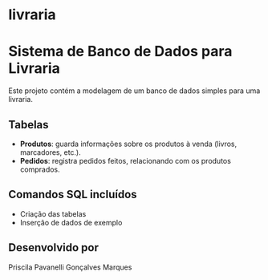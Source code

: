 # livraria
# Sistema de Banco de Dados para Livraria

Este projeto contém a modelagem de um banco de dados simples para uma livraria. 

## Tabelas

- **Produtos**: guarda informações sobre os produtos à venda (livros, marcadores, etc.).
- **Pedidos**: registra pedidos feitos, relacionando com os produtos comprados.

## Comandos SQL incluídos

- Criação das tabelas
- Inserção de dados de exemplo

## Desenvolvido por

Priscila Pavanelli Gonçalves Marques
